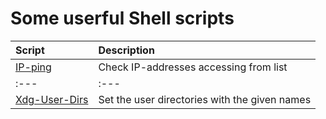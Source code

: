 # Some userful Shell scripts

| Script | Description |
| :--- | :--- |
| [IP-ping](iping.sh) | Check IP-addresses accessing from list |
| :--- | :--- |
| [Xdg-User-Dirs](xudu.sh) | Set the user directories with the given names |
